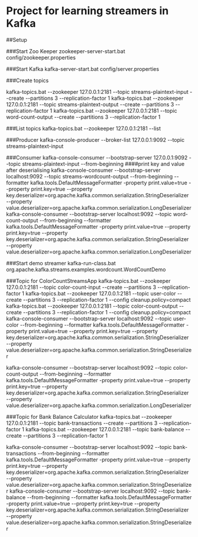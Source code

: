 # Project for learning streamers in Kafka

##Setup

###Start Zoo Keeper
zookeeper-server-start.bat config/zookeeper.properties

###Start Kafka
kafka-server-start.bat config/server.properties

###Create topics

kafka-topics.bat --zookeeper 127.0.0.1:2181 --topic streams-plaintext-input --create --partitions 3 --replication-factor 1
kafka-topics.bat --zookeeper 127.0.0.1:2181 --topic streams-plaintext-output --create --partitions 3 --replication-factor 1
kafka-topics.bat --zookeeper 127.0.0.1:2181 --topic word-count-output --create --partitions 3 --replication-factor 1


###List topics 
kafka-topics.bat --zookeeper 127.0.0.1:2181 --list

###Producer
kafka-console-producer --broker-list 127.0.0.1:9092 --topic streams-plaintext-input


###Consumer
kafka-console-consumer --bootstrap-server 127.0.0.1:9092 --topic streams-plaintext-input --from-beginning
####print key and value after deserialising
kafka-console-consumer --bootstrap-server localhost:9092 --topic streams-wordcount-output --from-beginning --formatter kafka.tools.DefaultMessageFormatter -property print.value=true --property print.key=true --property key.deserializer=org.apache.kafka.common.serialization.StringDeserializer --property value.deserializer=org.apache.kafka.common.serialization.LongDeserializer
kafka-console-consumer --bootstrap-server localhost:9092 --topic word-count-output --from-beginning --formatter kafka.tools.DefaultMessageFormatter -property print.value=true --property print.key=true --property key.deserializer=org.apache.kafka.common.serialization.StringDeserializer --property value.deserializer=org.apache.kafka.common.serialization.LongDeserializer

###Start demo streamer
kafka-run-class.bat org.apache.kafka.streams.examples.wordcount.WordCountDemo


###Topic for ColorCountStreamsApp
kafka-topics.bat --zookeeper 127.0.0.1:2181 --topic color-count-input --create --partitions 3 --replication-factor 1
kafka-topics.bat --zookeeper 127.0.0.1:2181 --topic user-color --create --partitions 3 --replication-factor 1 --config cleanup.policy=compact
kafka-topics.bat --zookeeper 127.0.0.1:2181 --topic color-count-output --create --partitions 3 --replication-factor 1 --config cleanup.policy=compact
kafka-console-consumer --bootstrap-server localhost:9092 --topic user-color --from-beginning --formatter kafka.tools.DefaultMessageFormatter -property print.value=true --property print.key=true --property key.deserializer=org.apache.kafka.common.serialization.StringDeserializer --property value.deserializer=org.apache.kafka.common.serialization.StringDeserializer

kafka-console-consumer --bootstrap-server localhost:9092 --topic color-count-output --from-beginning --formatter kafka.tools.DefaultMessageFormatter -property print.value=true --property print.key=true --property key.deserializer=org.apache.kafka.common.serialization.StringDeserializer --property value.deserializer=org.apache.kafka.common.serialization.LongDeserializer


###Topic for Bank Balance Calculator
kafka-topics.bat --zookeeper 127.0.0.1:2181 --topic bank-transactions --create --partitions 3 --replication-factor 1
kafka-topics.bat --zookeeper 127.0.0.1:2181 --topic bank-balance --create --partitions 3 --replication-factor 1

kafka-console-consumer --bootstrap-server localhost:9092 --topic bank-transactions --from-beginning --formatter kafka.tools.DefaultMessageFormatter -property print.value=true --property print.key=true --property key.deserializer=org.apache.kafka.common.serialization.StringDeserializer --property value.deserializer=org.apache.kafka.common.serialization.StringDeserializer
kafka-console-consumer --bootstrap-server localhost:9092 --topic bank-balance --from-beginning --formatter kafka.tools.DefaultMessageFormatter -property print.value=true --property print.key=true --property key.deserializer=org.apache.kafka.common.serialization.StringDeserializer --property value.deserializer=org.apache.kafka.common.serialization.StringDeserializer

